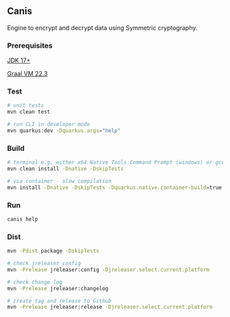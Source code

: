 ## Canis

Engine to encrypt and decrypt data using Symmetric cryptography.

### Prerequisites

<a href="https://adoptium.net/" target_="blank">JDK 17+ </a>

<a href="https://www.graalvm.org/" target_="blank">Graal VM 22.3 </a>

### Test
```bash
# unit tests
mvn clean test

# run CLI in developer mode
mvn quarkus:dev -Dquarkus.args="help"
```

### Build
```bash
# terminal e.g. either x64 Native Tools Command Prompt (windows) or gcc
mvn clean install -Dnative -DskipTests

# via container - slow compilation
mvn install -Dnative -DskipTests -Dquarkus.native.container-build=true
```

### Run
```bash
canis help
```

### Dist
```bash
mvn -Pdist package -DskipTests

# check jreleaser config
mvn -Prelease jreleaser:config -Djreleaser.select.current.platform

# check change log
mvn -Prelease jreleaser:changelog

# create tag and release to Github
mvn -Prelease jreleaser:release -Djreleaser.select.current.platform
```
